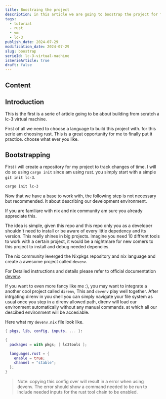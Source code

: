 ```yaml
---
title: Boostraing the project
description: in this article we are going to boostrap the project for furtur work on building our lc-3 virutal machine
tags:
  - tutorial
  - rust
  - vm
  - lc-3
publish_date: 2024-07-29
modification_date: 2024-07-29
slug: boostrap
serieId: lc-3-virtual-machine
isSerieArticle: true
draft: false
---
```


## Content

## Introduction

This is the first is a serie of article going to be about building from scratch a lc-3 virtual machine.

First of all we need to choose a language to build this project with. for this serie am choosing rust. This is a great opportunity for me to finally put it practice. choose what ever you like.

## Bootstrapping

First i will create a repository for my project to track changes of time. I will do so using `cargo init` since am using rust. you simply start with a simple `git init lc-3`.

```sh
cargo init lc-3
```

Now that we have a base to work with, the following step is not necessary but recommended. It about describing our development environment.

If you are familiare with nix and nix community am sure you already appreciate this.

The idea is simple, given this repo and this repo only you as a developer shouldn't need to install or be aware of every little depedency and its version. This really shines in big projects. Imagine you need 10 diffrent tools to work with a certain project, it would be a nightmare for new comers to this project to install and debug needed depencies.

The nix community leverged the Nixpkgs repository and nix language and create a awesome project called `devenv`.

For Detailed instructions and details please refer to official documentation [devenv](https://devenv.sh/getting-started/).

If you want to even more fancy like me :), you may want to integrate a another cool project called `direnv`, This and `devenv` play well together. After intrgating direnv in you shell you can simply navigate your file system as usual once you step in a direnv allowed path, direnv will load our environment automatically without any manual commands. at which all our descibed environment will be accesiable.

Here what my `devenv.nix` file look like.

```nix
{ pkgs, lib, config, inputs, ... }:

{
  packages = with pkgs; [ lc3tools ];

  languages.rust = {
    enable = true;
    channel = "stable";
  };
}
```

> Note: copying this config over will result in a error when using devenv. The error should show a command needed to be run to include needed inputs for the rust tool chain to be enabled.

